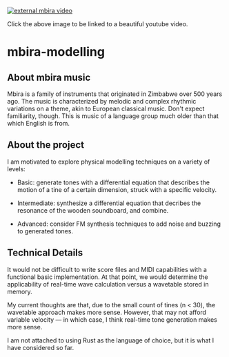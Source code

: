 [![external mbira video](https://img.youtube.com/vi/tKbfUEhjuH4/0.jpg)](https://www.youtube.com/watch?v=tKbfUEhjuH4)

Click the above image to be linked to a beautiful youtube video.

# mbira-modelling

## About mbira music
Mbira is a family of instruments that originated in Zimbabwe over 500 years ago.
The music is characterized by melodic and complex rhythmic variations on a theme, akin to European classical music.
Don't expect familiarity, though. This is music of a language group much older than that which English is from.

## About the project
I am motivated to explore physical modelling techniques on a variety of levels:

- Basic: generate tones with a differential equation that describes the motion of a tine of a certain dimension, struck with a specific velocity.

- Intermediate: synthesize a differential equation that decribes the resonance of the wooden soundboard, and combine.

- Advanced: consider FM synthesis techniques to add noise and buzzing to generated tones.

## Technical Details
It would not be difficult to write score files and MIDI capabilities with a functional basic implementation.
At that point, we would determine the applicability of real-time wave calculation versus a wavetable stored in memory.

My current thoughts are that, due to the small count of tines (n < 30), the wavetable approach makes more sense.
However, that may not afford variable velocity — in which case, I think real-time tone generation makes more sense.

I am not attached to using Rust as the language of choice, but it is what I have considered so far.
